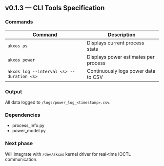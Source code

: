 ## v0.1.3 — CLI Tools Specification

### Commands
| Command | Description |
|----------|--------------|
| `akxos ps` | Displays current process stats |
| `akxos power` | Displays power estimates per process |
| `akxos log --interval <s> --duration <s>` | Continuously logs power data to CSV |

### Output
All data logged to `/logs/power_log_<timestamp>.csv`.

### Dependencies
- process_info.py
- power_model.py

### Next phase
Will integrate with `/dev/akxos` kernel driver for real-time IOCTL communication.
